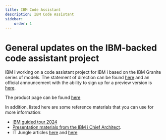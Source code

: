 ```yaml
---
title: IBM Code Assistant
description: IBM Code Assistant
sidebar:
    order: 1
---
```


# General updates on the IBM-backed code assistant project

IBM i working on a code assistant project for IBM i based on the IBM Granite series of models.
The statement of direction can be found [here](https://www.ibm.com/docs/en/announcements/statement-direction-code-assistant-rpg) and
an official announcement with the ability to sign up for a preview version is [here](https://www.ibm.com/new/announcements/introducing-the-upcoming-ibm-watsonx-code-assistant-for-i).

The product page can be found [here](https://www.ibm.com/products/watsonx-code-assistant-for-i)

In addition, listed here are some reference materials that you can use for more information:
- [IBM guided tour 2024](https://learn.common.org/products/ibm-i-guided-tour-2024)
- [Presentation materials from the IBM i Chief Architect](https://ibm.ent.box.com/s/gnwrypual5x7twi3rksmadhrcr77ml7d).
- IT Jungle articles [here](https://techchannel.com/modernization/rpg-code-assistant-steve-will-update/) and [here](https://techchannel.com/modernization/rpg-code-assistant-faqs/)
